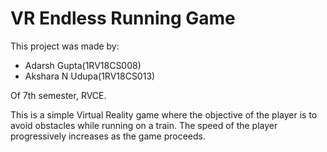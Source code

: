 # VR Endless Running Game

This project was made by:

 - Adarsh Gupta(1RV18CS008)
 - Akshara N Udupa(1RV18CS013)

Of 7th semester, RVCE.

This is a simple Virtual Reality game where the objective of the player is to avoid obstacles while running on a train. The speed of the player progressively increases as the game proceeds.
